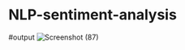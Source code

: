 # NLP-sentiment-analysis
#output
![Screenshot (87)](https://github.com/user-attachments/assets/2d5d80e4-b49c-49e4-824c-ab5a86037f82)
